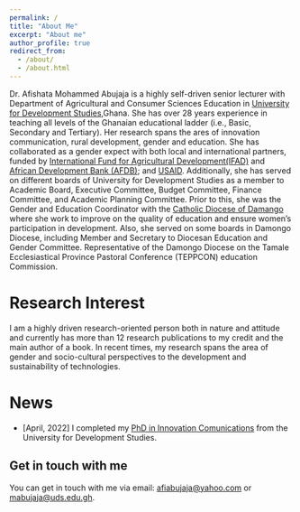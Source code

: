 ```yaml
---
permalink: /
title: "About Me"
excerpt: "About me"
author_profile: true
redirect_from: 
  - /about/
  - /about.html
---
```



Dr. Afishata Mohammed Abujaja is a highly self-driven  senior lecturer with Department of Agricultural and Consumer Sciences Education in [University for Development Studies](https://uds.edu.gh/),Ghana. She has over 28 years experience in teaching all levels of the Ghanaian educational ladder (i.e., Basic, Secondary and Tertiary). Her research spans the ares of  innovation communication, rural development, gender and education. She has collaborated as a gender expect with both local and international partners, funded by [International Fund for Agricultural Development(IFAD)](https://www.ifad.org/en/) and [African Development Bank (AFDB)](https://www.afdb.org/en); and [USAID](https://www.usaid.gov/). Additionally, she has served on different boards of University for Development Studies as a member to Academic Board, Executive Committee, Budget Committee, Finance Committee, and Academic Planning Committee. Prior to this, she was the Gender and Education Coordinator with the [Catholic Diocese of Damango](http://www.gcatholic.org/) where she work to improve on the quality of education and ensure women’s participation in development. Also, she  served on some boards in Damongo Diocese, including Member and Secretary to Diocesan Education and Gender Committee. Representative of the Damongo Diocese on the Tamale Ecclesiastical Province Pastoral Conference (TEPPCON) education Commission. 

  


Research Interest
======

I am a highly driven research-oriented person both in nature and attitude and currently has more than 12 research publications to my credit and the main author of a book. In recent times, my research spans the area of gender and socio-cultural perspectives to the development and sustainability of technologies.


News
======

* [April, 2022] I completed my [PhD in Innovation Comunications](https://edwardasare.com/phd-at-53-meet-dr-afishata-abujaja-mohammed/) from the University for Development Studies.  



Get in touch with me
------
You can get in touch with me via email: [afiabujaja@yahoo.com](afiabujaja@yahoo.com) or [mabujaja@uds.edu.gh](mabujaja@uds.edu.gh).
